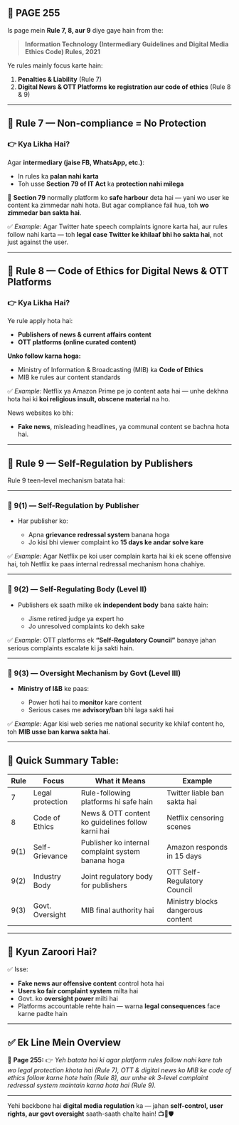 ## 📄 **PAGE 255**

Is page mein **Rule 7, 8, aur 9** diye gaye hain from the:

> **Information Technology (Intermediary Guidelines and Digital Media Ethics Code) Rules, 2021**

Ye rules mainly focus karte hain:

1. **Penalties & Liability** (Rule 7)
2. **Digital News & OTT Platforms ke registration aur code of ethics** (Rule 8 & 9)

---

## 🔹 **Rule 7 — Non-compliance = No Protection**

### 👉 Kya Likha Hai?

Agar **intermediary (jaise FB, WhatsApp, etc.)**:

* In rules ka **palan nahi karta**
* Toh usse **Section 79 of IT Act** ka **protection nahi milega**

📌 **Section 79** normally platform ko **safe harbour** deta hai — yani wo user ke content ka zimmedar nahi hota. But agar compliance fail hua, toh **wo zimmedar ban sakta hai**.

✅ *Example:*
Agar Twitter hate speech complaints ignore karta hai, aur rules follow nahi karta — toh **legal case Twitter ke khilaaf bhi ho sakta hai**, not just against the user.

---

## 🔹 Rule 8 — Code of Ethics for Digital News & OTT Platforms

### 👉 Kya Likha Hai?

Ye rule apply hota hai:

* **Publishers of news & current affairs content**
* **OTT platforms (online curated content)**

**Unko follow karna hoga:**

* Ministry of Information & Broadcasting (MIB) ka **Code of Ethics**
* MIB ke rules aur content standards

✅ *Example:*
Netflix ya Amazon Prime pe jo content aata hai — unhe dekhna hota hai ki **koi religious insult, obscene material** na ho.

News websites ko bhi:

* **Fake news**, misleading headlines, ya communal content se bachna hota hai.

---

## 🔹 Rule 9 — Self-Regulation by Publishers

Rule 9 teen-level mechanism batata hai:

---

### 🔸 9(1) — **Self-Regulation by Publisher**

* Har publisher ko:

  * Apna **grievance redressal system** banana hoga
  * Jo kisi bhi viewer complaint ko **15 days ke andar solve kare**

✅ *Example:*
Agar Netflix pe koi user complain karta hai ki ek scene offensive hai, toh Netflix ke paas internal redressal mechanism hona chahiye.

---

### 🔸 9(2) — **Self-Regulating Body (Level II)**

* Publishers ek saath milke ek **independent body** bana sakte hain:

  * Jisme retired judge ya expert ho
  * Jo unresolved complaints ko dekh sake

✅ *Example:*
OTT platforms ek **“Self-Regulatory Council”** banaye jahan serious complaints escalate ki ja sakti hain.

---

### 🔸 9(3) — **Oversight Mechanism by Govt (Level III)**

* **Ministry of I\&B** ke paas:

  * Power hoti hai to **monitor** kare content
  * Serious cases me **advisory/ban** bhi laga sakti hai

✅ *Example:*
Agar kisi web series me national security ke khilaf content ho, toh **MIB usse ban karwa sakta hai**.

---

## 🧩 **Quick Summary Table:**

| Rule | Focus            | What it Means                                      | Example                           |
| ---- | ---------------- | -------------------------------------------------- | --------------------------------- |
| 7    | Legal protection | Rule-following platforms hi safe hain              | Twitter liable ban sakta hai      |
| 8    | Code of Ethics   | News & OTT content ko guidelines follow karni hai  | Netflix censoring scenes          |
| 9(1) | Self-Grievance   | Publisher ko internal complaint system banana hoga | Amazon responds in 15 days        |
| 9(2) | Industry Body    | Joint regulatory body for publishers               | OTT Self-Regulatory Council       |
| 9(3) | Govt. Oversight  | MIB final authority hai                            | Ministry blocks dangerous content |

---

## 🔹 **Kyun Zaroori Hai?**

✅ Isse:

* **Fake news aur offensive content** control hota hai
* **Users ko fair complaint system** milta hai
* Govt. ko **oversight power** milti hai
* Platforms accountable rehte hain — warna **legal consequences** face karne padte hain

---

## ✅ **Ek Line Mein Overview**

📌 **Page 255:**
👉 *Yeh batata hai ki agar platform rules follow nahi kare toh wo legal protection khota hai (Rule 7), OTT & digital news ko MIB ke code of ethics follow karne hote hain (Rule 8), aur unhe ek 3-level complaint redressal system maintain karna hota hai (Rule 9).*

---

Yehi backbone hai **digital media regulation** ka — jahan **self-control, user rights, aur govt oversight** saath-saath chalte hain! 📺📰🛡️
